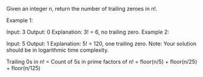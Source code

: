 Given an integer n, return the number of trailing zeroes in n!.

Example 1:

Input: 3
Output: 0
Explanation: 3! = 6, no trailing zero.
Example 2:

Input: 5
Output: 1
Explanation: 5! = 120, one trailing zero.
Note: Your solution should be in logarithmic time complexity.

Trailing 0s in n! = Count of 5s in prime factors of n!
                  = floor(n/5) + floor(n/25) + floor(n/125)
